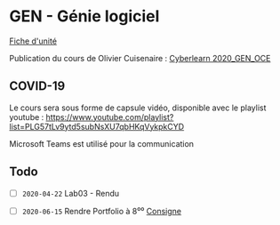 # GEN - Génie logiciel

[Fiche d'unité](Fiche_unite_GEN_2016.pdf)

Publication du cours de Olivier Cuisenaire : [Cyberlearn 2020_GEN_OCE](https://cyberlearn.hes-so.ch/course/view.php?id=15053)

## COVID-19

Le cours sera sous forme de capsule vidéo, disponible avec le playlist youtube : https://www.youtube.com/playlist?list=PLG57tLv9ytd5subNsXU7qbHKqVykpkCYD

Microsoft Teams est utilisé pour la communication

## Todo

- [ ] `2020-04-22` Lab03 - Rendu
- [ ] `2020-06-15` Rendre Portfolio à 8⁰⁰ [Consigne](https://cyberlearn.hes-so.ch/mod/page/view.php?id=1102941)

